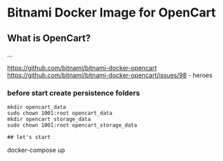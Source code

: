 # Bitnami Docker Image for OpenCart

## What is OpenCart?

...

https://github.com/bitnami/bitnami-docker-opencart
https://github.com/bitnami/bitnami-docker-opencart/issues/98 - heroes

### before start create persistence folders
``` 
mkdir opencart_data
sudo chown 1001:root opencart_data
mkdir opencart_storage_data
sudo chown 1001:root opencart_storage_data

## let's start
```
docker-compose up
```
